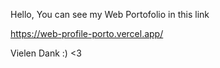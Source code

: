 Hello, 
You can see my Web Portofolio in this link 

https://web-profile-porto.vercel.app/


Vielen Dank :) <3
